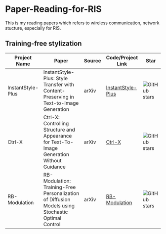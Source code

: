 # Paper-Reading-for-RIS
This is my reading papers which refers to wireless communication, network stucture, especially for RIS. 

## Training-free stylization

| Project Name | Paper | Source | Code/Project Link | Star | Date | Based framework |
|--------------|-------|--------|-------------------|------|------|-----------------|
| InstantStyle-Plus | InstantStyle-Plus: Style Transfer with Content-Preserving in Text-to-Image Generation | arXiv | [InstantStyle-Plus](link_to_code) | ![GitHub stars](https://img.shields.io/github/stars/owner/repo?style=social) | June 2024 | - |
| Ctrl-X | Ctrl-X: Controlling Structure and Appearance for Text-To-Image Generation Without Guidance | arXiv | [Ctrl-X](link_to_code) | ![GitHub stars](https://img.shields.io/github/stars/owner/repo?style=social) | June 2024 | - |
| RB-Modulation | RB-Modulation: Training-Free Personalization of Diffusion Models using Stochastic Optimal Control | arXiv | [RB-Modulation](link_to_code) | ![GitHub stars](https://img.shields.io/github/stars/owner/repo?style=social) | May 2024 | StableCascade |
